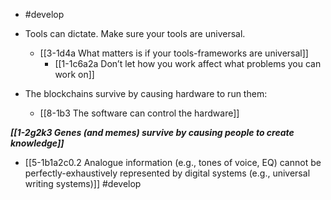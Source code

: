- #develop

- Tools can dictate. Make sure your tools are universal.
	- [[3-1d4a What matters is if your tools-frameworks are universal]]
		- [[1-1c6a2a Don’t let how you work affect what problems you can work on]]

- The blockchains survive by causing hardware to run them:
	- [[8-1b3 The software can control the hardware]]

***[[1-2g2k3 Genes (and memes) survive by causing people to create knowledge]]***

- [[5-1b1a2c0.2 Analogue information (e.g., tones of voice, EQ) cannot be perfectly-exhaustively represented by digital systems (e.g., universal writing systems)]] #develop
